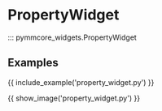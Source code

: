 # PropertyWidget

::: pymmcore_widgets.PropertyWidget

## Examples

{{ include_example('property_widget.py') }}

{{ show_image('property_widget.py') }}
